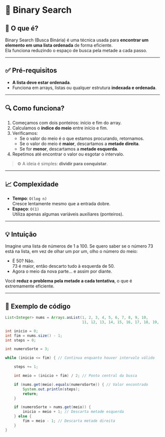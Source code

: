 # 🧠 Binary Search

## 📌 O que é?

Binary Search (Busca Binária) é uma técnica usada para **encontrar um elemento em uma lista ordenada** de forma eficiente.  
Ela funciona reduzindo o espaço de busca pela metade a cada passo.

---

## ✅ Pré-requisitos

- **A lista deve estar ordenada**.
- Funciona em arrays, listas ou qualquer estrutura **indexada e ordenada**.

---

## 🔍 Como funciona?

1. Começamos com dois ponteiros: início e fim do array.
2. Calculamos o **índice do meio** entre início e fim.
3. Verificamos:
   - Se o valor do meio é o que estamos procurando, retornamos.
   - Se o valor do meio é **maior**, descartamos a **metade direita**.
   - Se for **menor**, descartamos a **metade esquerda**.
4. Repetimos até encontrar o valor ou esgotar o intervalo.

> ⚙️ A ideia é simples: **dividir para conquistar**.

---

## 📈 Complexidade

- **Tempo**: `O(log n)`  
  Cresce lentamente mesmo que a entrada dobre.
- **Espaço**: `O(1)`  
  Utiliza apenas algumas variáveis auxiliares (ponteiros).

---

## 💡 Intuição

Imagine uma lista de números de 1 a 100. Se quero saber se o número 73 está na lista, em vez de olhar um por um, olho o número do meio:
- É 50? Não.  
  73 é maior, então descarto tudo à esquerda de 50.
- Agora o meio da nova parte... e assim por diante.

Você **reduz o problema pela metade a cada tentativa**, o que é extremamente eficiente.

---

## 🧪 Exemplo de código

```java
List<Integer> nums = Arrays.asList(1, 2, 3, 4, 5, 6, 7, 8, 9, 10, 
                                   11, 12, 13, 14, 15, 16, 17, 18, 19, 20, 21);

int inicio = 0;
int fim = nums.size() - 1;
int steps = 0;

int numeroSorte = 3;

while (inicio <= fim) { // Continua enquanto houver intervalo válido

    steps += 1;

    int meio = (inicio + fim) / 2; // Ponto central da busca

    if (nums.get(meio).equals(numeroSorte)) { // Valor encontrado
        System.out.println(steps);
        return;
    }

    if (numeroSorte > nums.get(meio)) {
        inicio = meio + 1; // Descarta metade esquerda
    } else {
        fim = meio - 1; // Descarta metade direita
    }
}
```
